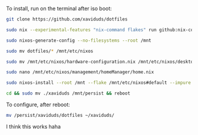 To install, run on the terminal after iso boot:
```bash
git clone https://github.com/xaviduds/dotfiles

sudo nix --experimental-features "nix-command flakes" run github:nix-community/disko -- --mode disko ~/dotfiles/management/disko.nix --arg device '"/dev/nvme0n1"'

sudo nixos-generate-config --no-filesystems --root /mnt

sudo mv dotfiles/* /mnt/etc/nixos

sudo mv /mnt/etc/nixos/hardware-configuration.nix /mnt/etc/nixos/desktop/hardware

sudo nano /mnt/etc/nixos/management/homeManager/home.nix

sudo nixos-install --root /mnt --flake /mnt/etc/nixos#default --impure && reboot

cd && sudo mv ./xaviduds /mnt/persist && reboot
```

To configure, after reboot:
```bash
mv /persist/xaviduds/dotfiles ~/xaviduds/
```
I think this works haha
